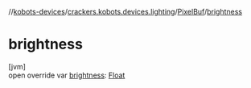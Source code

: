 //[kobots-devices](../../../index.md)/[crackers.kobots.devices.lighting](../index.md)/[PixelBuf](index.md)/[brightness](brightness.md)

# brightness

[jvm]\
open override var [brightness](brightness.md): [Float](https://kotlinlang.org/api/latest/jvm/stdlib/kotlin/-float/index.html)
